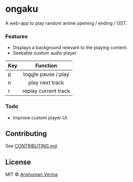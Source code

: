# ongaku
   
A web-app to play random anime opening / ending / OST.


### Features
* Displays a background relevant to the playing content.
* Seekable custom audio player.

| Key | Function |  
|:--------------|:----------------:|
| p | toggle pause / play |
| n | play next track |
| r | replay current track |


### Todo
* Improve custom player UI.


## Contributing

See [CONTRIBUTING.md](CONTRIBUTING.md).
  

## License

MIT © [Anshuman Verma](https://twitter.com/Anshumaniac12)
